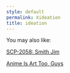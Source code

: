 ```yaml
---
style: default
permalink: Xideation
title: ideation
---
```

You may also like:

[SCP-2058: Smith Jim](http://scp-wiki.net/scp-2058)

[Anime Is Art Too, Guys](http://scp-wiki.net/anime-is-art-too-guys)
